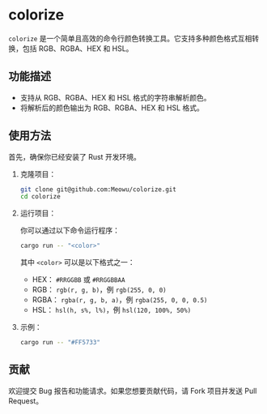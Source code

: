 # colorize

`colorize` 是一个简单且高效的命令行颜色转换工具。它支持多种颜色格式互相转换，包括 RGB、RGBA、HEX 和 HSL。

## 功能描述

- 支持从 RGB、RGBA、HEX 和 HSL 格式的字符串解析颜色。
- 将解析后的颜色输出为 RGB、RGBA、HEX 和 HSL 格式。

## 使用方法

首先，确保你已经安装了 Rust 开发环境。

1. 克隆项目：

   ```bash
   git clone git@github.com:Meowu/colorize.git
   cd colorize
   ```

2. 运行项目：

   你可以通过以下命令运行程序：

   ```bash
   cargo run -- "<color>"
   ```

   其中 `<color>` 可以是以下格式之一：

   - HEX： `#RRGGBB` 或 `#RRGGBBAA`
   - RGB： `rgb(r, g, b)`，例 `rgb(255, 0, 0)`
   - RGBA： `rgba(r, g, b, a)`，例 `rgba(255, 0, 0, 0.5)`
   - HSL： `hsl(h, s%, l%)`，例 `hsl(120, 100%, 50%)`

3. 示例：

   ```bash
   cargo run -- "#FF5733"
   ```

## 贡献

欢迎提交 Bug 报告和功能请求。如果您想要贡献代码，请 Fork 项目并发送 Pull Request。
